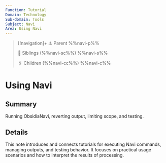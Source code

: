 ```yaml
---
Function: Tutorial
Domain: Technology
Sub-domain: Tools
Subject: Navi
Area: Using Navi
---
```

> [!navigation]+
> ⚓ Parent
> %%navi-p%%
> 
> 🔗 Siblings (%%navi-sc%%)
> %%navi-s%%
> 
> 🖇️ Children (%%navi-cc%%)
> %%navi-c%%

# Using Navi

## Summary
Running ObsidiaNavi, reverting output, limiting scope, and testing.

## Details
This note introduces and connects tutorials for executing Navi commands, managing outputs, and testing behavior. It focuses on practical usage scenarios and how to interpret the results of processing.
